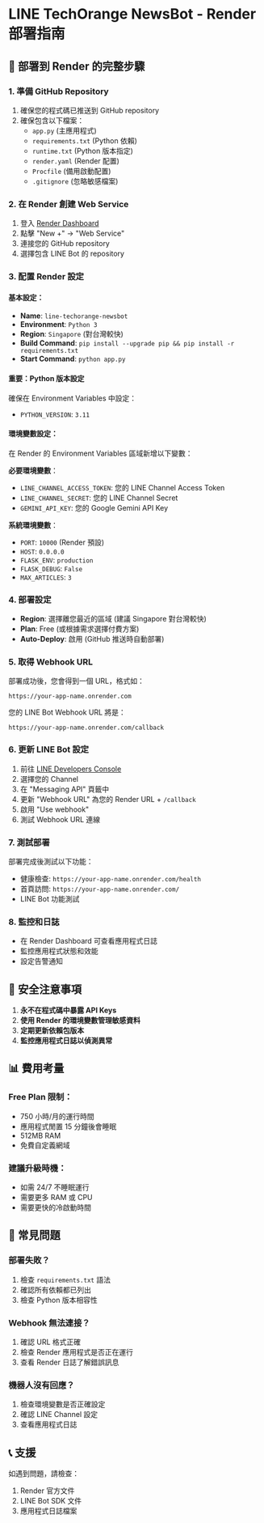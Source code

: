 # LINE TechOrange NewsBot - Render 部署指南

## 🚀 部署到 Render 的完整步驟

### 1. 準備 GitHub Repository
1. 確保您的程式碼已推送到 GitHub repository
2. 確保包含以下檔案：
   - `app.py` (主應用程式)
   - `requirements.txt` (Python 依賴)
   - `runtime.txt` (Python 版本指定)
   - `render.yaml` (Render 配置)
   - `Procfile` (備用啟動配置)
   - `.gitignore` (忽略敏感檔案)

### 2. 在 Render 創建 Web Service
1. 登入 [Render Dashboard](https://dashboard.render.com)
2. 點擊 "New +" → "Web Service"
3. 連接您的 GitHub repository
4. 選擇包含 LINE Bot 的 repository

### 3. 配置 Render 設定
#### 基本設定：
- **Name**: `line-techorange-newsbot`
- **Environment**: `Python 3`
- **Region**: `Singapore` (對台灣較快)
- **Build Command**: `pip install --upgrade pip && pip install -r requirements.txt`
- **Start Command**: `python app.py`

#### 重要：Python 版本設定
確保在 Environment Variables 中設定：
- `PYTHON_VERSION`: `3.11`

#### 環境變數設定：
在 Render 的 Environment Variables 區域新增以下變數：

**必要環境變數**：
- `LINE_CHANNEL_ACCESS_TOKEN`: 您的 LINE Channel Access Token
- `LINE_CHANNEL_SECRET`: 您的 LINE Channel Secret  
- `GEMINI_API_KEY`: 您的 Google Gemini API Key

**系統環境變數**：
- `PORT`: `10000` (Render 預設)
- `HOST`: `0.0.0.0`
- `FLASK_ENV`: `production`
- `FLASK_DEBUG`: `False`
- `MAX_ARTICLES`: `3`

### 4. 部署設定
- **Region**: 選擇離您最近的區域 (建議 Singapore 對台灣較快)
- **Plan**: Free (或根據需求選擇付費方案)
- **Auto-Deploy**: 啟用 (GitHub 推送時自動部署)

### 5. 取得 Webhook URL
部署成功後，您會得到一個 URL，格式如：
```
https://your-app-name.onrender.com
```

您的 LINE Bot Webhook URL 將是：
```
https://your-app-name.onrender.com/callback
```

### 6. 更新 LINE Bot 設定
1. 前往 [LINE Developers Console](https://developers.line.biz/)
2. 選擇您的 Channel
3. 在 "Messaging API" 頁籤中
4. 更新 "Webhook URL" 為您的 Render URL + `/callback`
5. 啟用 "Use webhook"
6. 測試 Webhook URL 連線

### 7. 測試部署
部署完成後測試以下功能：
- 健康檢查: `https://your-app-name.onrender.com/health`
- 首頁訪問: `https://your-app-name.onrender.com/`
- LINE Bot 功能測試

### 8. 監控和日誌
- 在 Render Dashboard 可查看應用程式日誌
- 監控應用程式狀態和效能
- 設定告警通知

## 🔐 安全注意事項

1. **永不在程式碼中暴露 API Keys**
2. **使用 Render 的環境變數管理敏感資料**
3. **定期更新依賴包版本**
4. **監控應用程式日誌以偵測異常**

## 📊 費用考量

### Free Plan 限制：
- 750 小時/月的運行時間
- 應用程式閒置 15 分鐘後會睡眠
- 512MB RAM
- 免費自定義網域

### 建議升級時機：
- 如需 24/7 不睡眠運行
- 需要更多 RAM 或 CPU
- 需要更快的冷啟動時間

## 🚨 常見問題

### 部署失敗？
1. 檢查 `requirements.txt` 語法
2. 確認所有依賴都已列出
3. 檢查 Python 版本相容性

### Webhook 無法連接？
1. 確認 URL 格式正確
2. 檢查 Render 應用程式是否正在運行
3. 查看 Render 日誌了解錯誤訊息

### 機器人沒有回應？
1. 檢查環境變數是否正確設定
2. 確認 LINE Channel 設定
3. 查看應用程式日誌

## 📞 支援

如遇到問題，請檢查：
1. Render 官方文件
2. LINE Bot SDK 文件
3. 應用程式日誌檔案
